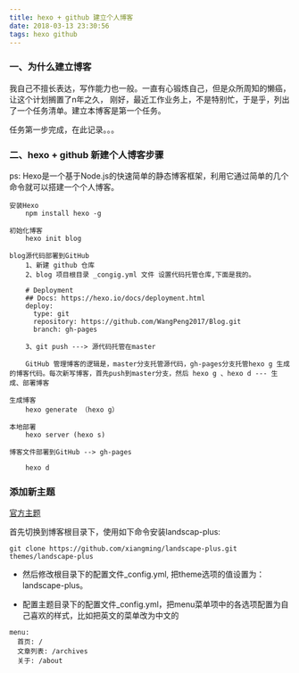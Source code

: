 ```yaml
---
title: hexo + github 建立个人博客
date: 2018-03-13 23:30:56
tags: hexo github
---
```


### 一、为什么建立博客

我自己不擅长表达，写作能力也一般。一直有心锻炼自己，但是众所周知的懒癌，让这个计划搁置了n年之久，
刚好，最近工作业务上，不是特别忙，于是乎，列出了一个任务清单。建立本博客是第一个任务。

任务第一步完成，在此记录。。。

<!-- more -->

### 二、hexo + github 新建个人博客步骤

ps: Hexo是一个基于Node.js的快速简单的静态博客框架，利用它通过简单的几个命令就可以搭建一个个人博客。

```
安装Hexo
	npm install hexo -g

初始化博客
	hexo init blog

blog源代码部署到GitHub
	1、新建 github 仓库
	2、blog 项目根目录 _congig.yml 文件 设置代码托管仓库,下面是我的。

	# Deployment
	## Docs: https://hexo.io/docs/deployment.html
	deploy:
	  type: git
	  repository: https://github.com/WangPeng2017/Blog.git
	  branch: gh-pages

	3、git push ---> 源代码托管在master

	GitHub 管理博客的逻辑是，master分支托管源代码，gh-pages分支托管hexo g 生成的博客代码。每次新写博客，首先push到master分支，然后 hexo g 、hexo d --- 生成、部署博客

生成博客
	hexo generate （hexo g）

本地部署
	hexo server (hexo s)

博客文件部署到GitHub --> gh-pages

	hexo d

```

### 添加新主题

[官方主题](https://hexo.io/themes/)

首先切换到博客根目录下，使用如下命令安装landscap-plus:
```
git clone https://github.com/xiangming/landscape-plus.git themes/landscape-plus

```

* 然后修改根目录下的配置文件_config.yml, 把theme选项的值设置为：landscape-plus。

* 配置主题目录下的配置文件_config.yml，把menu菜单项中的各选项配置为自己喜欢的样式，比如把英文的菜单改为中文的

```
menu:
  首页: /
  文章列表: /archives
  关于: /about

```






